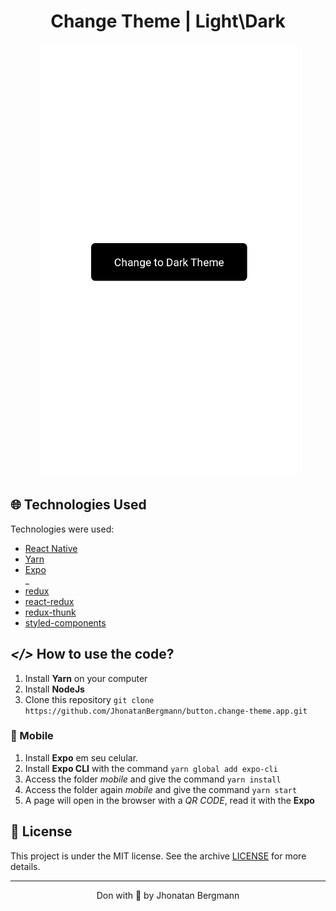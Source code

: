 <h1 align="center">
  Change Theme | Light\Dark
  <br>
</h1>

<p align="center">
  <img src="screenshot/gif.gif" alt="Demo" >
</p>

## 🌐 Technologies Used
Technologies were used:

- [React Native](https://reactnative.dev/)
- [Yarn](https://yarnpkg.com/)
- [Expo](https://expo.io/)
<br/>_
- [redux](https://redux.js.org/introduction/getting-started)
- [react-redux](https://react-redux.js.org/introduction/quick-start)
- [redux-thunk](https://www.npmjs.com/package/redux-thunk)
- [styled-components](https://styled-components.com/docs/basics)


## ***</>*** How to use the code?
1. Install **Yarn** on your computer
1. Install **NodeJs**
1. Clone this repository `git clone https://github.com/JhonatanBergmann/button.change-theme.app.git`

### 📱 Mobile
1. Install **Expo** em seu celular.
1. Install **Expo CLI** with the command `yarn global add expo-cli`
1. Access the folder *mobile* and give the command `yarn install`
1. Access the folder again *mobile* and give the command `yarn start`
1. A page will open in the browser with a *QR CODE*, read it with the **Expo**

## 📝 License

This project is under the MIT license. See the archive [LICENSE](LICENSE) for more details.

---

<p align="center">
 Don with 💜 by Jhonatan Bergmann
</p>
